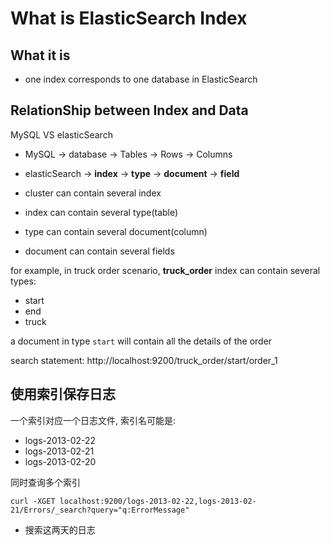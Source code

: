 # What is ElasticSearch Index

## What it is

- one index corresponds to one database in ElasticSearch

## RelationShip between Index and Data

MySQL VS elasticSearch

- MySQL $\rightarrow$ database $\rightarrow$ Tables $\rightarrow$ Rows $\rightarrow$ Columns
- elasticSearch $\rightarrow$ **index** $\rightarrow$ **type** $\rightarrow$ **document** $\rightarrow$ **field**

- cluster can contain several index
- index can contain several type(table)
- type can contain several document(column)
- document can contain several fields

for example, in truck order scenario, **truck_order** index can contain several types:

- start
- end
- truck

a document in type `start` will contain all the details of the order

search statement: http://localhost:9200/truck_order/start/order_1

## 使用索引保存日志

一个索引对应一个日志文件, 索引名可能是:

- logs-2013-02-22
- logs-2013-02-21
- logs-2013-02-20

同时查询多个索引

```
curl -XGET localhost:9200/logs-2013-02-22,logs-2013-02-21/Errors/_search?query="q:ErrorMessage"
```

- 搜索这两天的日志

